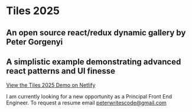 # Tiles 2025

## An open source react/redux dynamic gallery by Peter Gorgenyi
## A simplistic example demonstrating advanced react patterns and UI finesse

[View the Tiles 2025 Demo on Netlify](https://tiles-2025.netlify.app/)

I am currently looking for a new opportunity as a Principal Front End Engineer.
To request a resume email peterwritescode@gmail.com